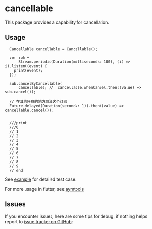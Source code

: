 # cancellable

This package provides a capability for cancellation.

## Usage

```
  Cancellable cancellable = Cancellable();

  var sub =
      Stream.periodic(Duration(milliseconds: 100), (i) => i).listen((event) {
    print(event);
  });

  sub.cancelByCancellable(
      cancellable); //  cancellable.whenCancel.then((value) => sub.cancel());

  // 在其他任意的地方取消这个订阅 
  Future.delayed(Duration(seconds: 1)).then((value) => cancellable.cancel());
  
  
  ///print
  ///0
  // 1
  // 2
  // 3
  // 4
  // 5
  // 6
  // 7
  // 8
  // 9
  // end
```

See [example](https://github.com/aymtools/cancellable/blob/master/example/cancellable_example.dart)
for detailed test case.

For more usage in flutter,
see:[aymtools](https://github.com/aymtools/flutter_aymtools)

## Issues

If you encounter issues, here are some tips for debug, if nothing helps report
to [issue tracker on GitHub](https://github.com/aymtools/cancellable/issues):